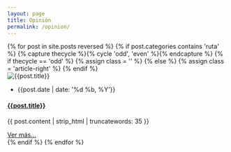 ```yaml
---
layout: page
title: Opinión
permalink: /opinion/
---
```


<!-- blog post -->
<section class="section">
  <div class="container">
    <div class="row">
      {% for post in site.posts reversed %}
      {% if post.categories contains 'ruta' %}
      {% capture thecycle %}{% cycle 'odd', 'even' %}{% endcapture %}
      {% if thecycle == 'odd' %}
      {% assign class = '' %}
      {% else %}
      {% assign class = 'article-right' %}
      {% endif %}
      <div class="col-12 mb-100">
        <article data-file="{{ post.url | prepend: site.baseurl }}" data-target="article" class="article-full-width {{class}}">
          <div class="post-image">
            <img class="img-fluid" src="{{post.image | relative_url}}" alt="{{post.title}}">
          </div>
          <div class="post-content">
            <ul class="list-inline d-flex justify-content-between border-bottom post-meta pb-2 mb-4">
              <li class="list-inline-item"><i class="ti-calendar mr-2"></i>{{post.date | date: '%d %b, %Y'}}</li>
            </ul>
            <h4 class="mb-4"><a href="{{ post.url | prepend: site.baseurl }}" class="text-dark">{{post.title}}</a></h4>
            <p class="mb-0 post-summary">{{ post.content | strip_html | truncatewords: 35 }}</p>
            <a class="btn btn-transparent mb-4" href="{{ post.url | prepend: site.baseurl }}">Ver más...</a>
          </div>
        </article>
      </div>
      {% endif %}
      {% endfor %}
    </div>
  </div>
</section>
<!-- /blog post -->